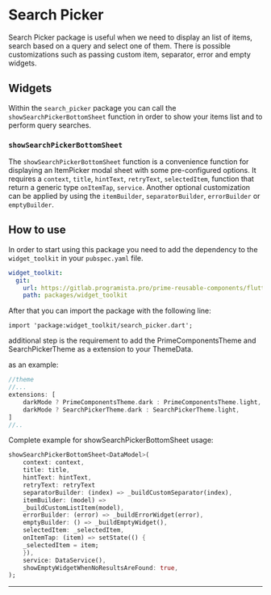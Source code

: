 # Search Picker

Search Picker package is useful when we need to display an list of items, search based on a query and select one of them. There is possible customizations such as passing custom item, separator,
error and empty widgets.

## Widgets

Within the `search_picker` package you can call the `showSearchPickerBottomSheet` function in order
to show your items list and to perform query searches.

### `showSearchPickerBottomSheet`

The `showSearchPickerBottomSheet` function is a convenience function for displaying an ItemPicker
modal sheet with some pre-configured options. It requires a `context`, `title`, `hintText`, `retryText`, `selectedItem`, function that return a generic type `onItemTap`, `service`.
Another optional customization can be applied by using the `itemBuilder`, `separatorBuilder`, `errorBuilder` or `emptyBuilder`.

## How to use

In order to start using this package you need to add the dependency to the `widget_toolkit` in
your `pubspec.yaml` file.

```yaml
widget_toolkit:
  git:
    url: https://gitlab.programista.pro/prime-reusable-components/flutter
    path: packages/widget_toolkit
```

After that you can import the package with the following line:

`import 'package:widget_toolkit/search_picker.dart';`

additional step is the requirement to add the PrimeComponentsTheme and SearchPickerTheme as a extension to your ThemeData.

as an example:
```dart
//theme 
//...
extensions: [
    darkMode ? PrimeComponentsTheme.dark : PrimeComponentsTheme.light,
    darkMode ? SearchPickerTheme.dark : SearchPickerTheme.light,
]
//..
```

Complete example for showSearchPickerBottomSheet usage:
```dart
showSearchPickerBottomSheet<DataModel>(
    context: context,
    title: title,
    hintText: hintText,
    retryText: retryText
    separatorBuilder: (index) => _buildCustomSeparator(index),
    itemBuilder: (model) =>
    _buildCustomListItem(model),
    errorBuilder: (error) => _buildErrorWidget(error),
    emptyBuilder: () => _buildEmptyWidget(),
    selectedItem: _selectedItem,
    onItemTap: (item) => setState(() {
    _selectedItem = item;
    }),
    service: DataService(),
    showEmptyWidgetWhenNoResultsAreFound: true,
);
```

---